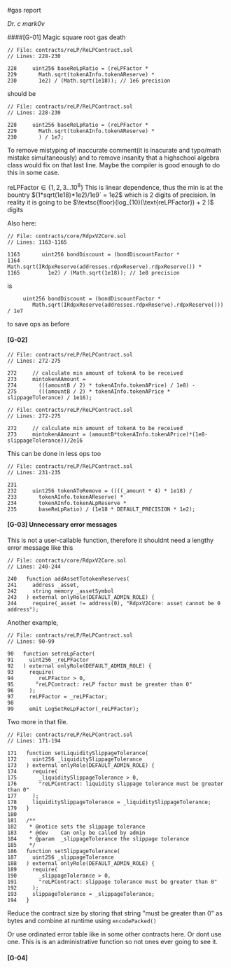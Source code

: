 #gas report

*Dr. c mark0v*





####[G-01] Magic square root gas death


```solidity
// File: contracts/reLP/ReLPContract.sol
// Lines: 228-230

228     uint256 baseReLpRatio = (reLPFactor *
229       Math.sqrt(tokenAInfo.tokenAReserve) *
230       1e2) / (Math.sqrt(1e18)); // 1e6 precision
```

should be

```solidity
// File: contracts/reLP/ReLPContract.sol
// Lines: 228-230

228     uint256 baseReLpRatio = (reLPFactor *
229       Math.sqrt(tokenAInfo.tokenAReserve) *
230       ) / 1e7; 
```

To remove mistyping of inaccurate comment(it is inacurate and typo/math mistake simultaneously) and to remove insanity that a highschool algebra class would fix on that last line. Maybe the compiler is good enough to do this in some case. 

 $\text{reLPFactor} \in \{1,2,3...10^{8}\}$ This is linear dependence, thus the min is at the bountry $(1*sqrt(1e18)*1e2)/1e9` = 1e2$ which is 2 digits of precision. In reality it is going to be $\textsc{floor}(log_{10}(\text{reLPFactor}) + 2 )$ digits





Also here:

```solidity
// File: contracts/core/RdpxV2Core.sol
// Lines: 1163-1165

1163       uint256 bondDiscount = (bondDiscountFactor *
1164         Math.sqrt(IRdpxReserve(addresses.rdpxReserve).rdpxReserve()) *
1165         1e2) / (Math.sqrt(1e18)); // 1e8 precision
```


is 


```solidity
     uint256 bondDiscount = (bondDiscountFactor *
        Math.sqrt(IRdpxReserve(addresses.rdpxReserve).rdpxReserve())) / 1e7

```

to save ops as before 



#### [G-02] 



```solidity
// File: contracts/reLP/ReLPContract.sol
// Lines: 272-275

272     // calculate min amount of tokenA to be received
273     mintokenAAmount =
274       (((amountB / 2) * tokenAInfo.tokenAPrice) / 1e8) -
275       (((amountB / 2) * tokenAInfo.tokenAPrice * slippageTolerance) / 1e16);
```




```solidity
// File: contracts/reLP/ReLPContract.sol
// Lines: 272-275

272     // calculate min amount of tokenA to be received
273     mintokenAAmount = (amountB*tokenAInfo.tokenAPrice)*(1e8-slippageTolerance))/2e16
```


This can be done in less ops too 

```solidity
// File: contracts/reLP/ReLPContract.sol
// Lines: 231-235

231 
232     uint256 tokenAToRemove = ((((_amount * 4) * 1e18) /
233       tokenAInfo.tokenAReserve) *
234       tokenAInfo.tokenALpReserve *
235       baseReLpRatio) / (1e18 * DEFAULT_PRECISION * 1e2);
```



#### [G-03] Unnecessary error messages

This is not a user-callable function, therefore it shouldnt need a lengthy error message like this


```solidity
// File: contracts/core/RdpxV2Core.sol
// Lines: 240-244

240   function addAssetTotokenReserves(
241     address _asset,
242     string memory _assetSymbol
243   ) external onlyRole(DEFAULT_ADMIN_ROLE) {
244     require(_asset != address(0), "RdpxV2Core: asset cannot be 0 address");
```

Another example, 

 
```solidity
// File: contracts/reLP/ReLPContract.sol
// Lines: 90-99

90   function setreLpFactor(
91     uint256 _reLPFactor
92   ) external onlyRole(DEFAULT_ADMIN_ROLE) {
93     require(
94       _reLPFactor > 0,
95       "reLPContract: reLP factor must be greater than 0"
96     );
97     reLPFactor = _reLPFactor;
98 
99     emit LogSetReLpFactor(_reLPFactor);
```

Two more in that file.

```solidity
// File: contracts/reLP/ReLPContract.sol
// Lines: 171-194

171   function setLiquiditySlippageTolerance(
172     uint256 _liquiditySlippageTolerance
173   ) external onlyRole(DEFAULT_ADMIN_ROLE) {
174     require(
175       _liquiditySlippageTolerance > 0,
176       "reLPContract: liquidity slippage tolerance must be greater than 0"
177     );
178     liquiditySlippageTolerance = _liquiditySlippageTolerance;
179   }
180 
181   /**
182    * @notice sets the slippage tolerance
183    * @dev    Can only be called by admin
184    * @param  _slippageTolerance the slippage tolerance
185    */
186   function setSlippageTolerance(
187     uint256 _slippageTolerance
188   ) external onlyRole(DEFAULT_ADMIN_ROLE) {
189     require(
190       _slippageTolerance > 0,
191       "reLPContract: slippage tolerance must be greater than 0"
192     );
193     slippageTolerance = _slippageTolerance;
194   }
```


Reduce the contract size by storing that string "must be greater than 0" as bytes and combine at runtime using ``encodePacked()``

Or use ordinated error table like in some other contracts here. Or dont use one. This is is an administrative function so not ones ever going to see it. 

#### [G-04]


